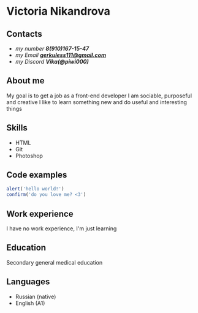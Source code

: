 # Victoria Nikandrova

## Contacts
* *my number **8(910)167-15-47***
* *my Email **gerkuless111@gmail.com***
* *my Discord **Vika(@piwi000)***

## About me
My goal is to get a job as a front-end developer
I am sociable, purposeful and creative
I like to learn something new and do useful and interesting things

## Skills
* HTML
* Git
* Photoshop

## Code examples
```javascript
alert('hello world!')
confirm('do you love me? <3')
```

## Work experience
I have no work experience, I'm just learning

## Education
Secondary general medical education

## Languages
* Russian (native)
* English (A1)